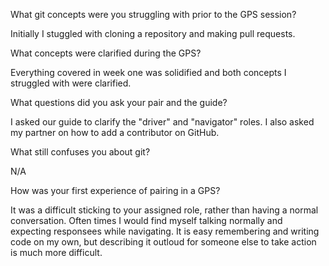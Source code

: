 What git concepts were you struggling with prior to the GPS session?

Initially I stuggled with cloning a repository and making pull requests.

What concepts were clarified during the GPS?

Everything covered in week one was solidified and both concepts I struggled with were clarified.

What questions did you ask your pair and the guide?

I asked our guide to clarify the "driver" and "navigator" roles. I also asked my partner on how to add a contributor on GitHub.

What still confuses you about git?

N/A

How was your first experience of pairing in a GPS?

It was a difficult sticking to your assigned role, rather than having a normal conversation. Often times I would find myself talking normally and expecting responsees while navigating. It is easy remembering and writing code on my own, but describing it outloud for someone else to take action is much more difficult.